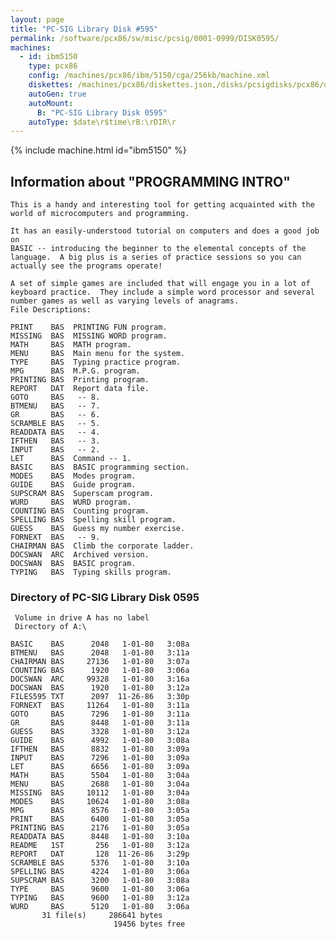 ```yaml
---
layout: page
title: "PC-SIG Library Disk #595"
permalink: /software/pcx86/sw/misc/pcsig/0001-0999/DISK0595/
machines:
  - id: ibm5150
    type: pcx86
    config: /machines/pcx86/ibm/5150/cga/256kb/machine.xml
    diskettes: /machines/pcx86/diskettes.json,/disks/pcsigdisks/pcx86/diskettes.json
    autoGen: true
    autoMount:
      B: "PC-SIG Library Disk 0595"
    autoType: $date\r$time\rB:\rDIR\r
---
```


{% include machine.html id="ibm5150" %}

## Information about "PROGRAMMING INTRO"

    This is a handy and interesting tool for getting acquainted with the
    world of microcomputers and programming.
    
    It has an easily-understood tutorial on computers and does a good job on
    BASIC -- introducing the beginner to the elemental concepts of the
    language.  A big plus is a series of practice sessions so you can
    actually see the programs operate!
    
    A set of simple games are included that will engage you in a lot of
    keyboard practice.  They include a simple word processor and several
    number games as well as varying levels of anagrams.
    File Descriptions:
    
    PRINT    BAS  PRINTING FUN program.
    MISSING  BAS  MISSING WORD program.
    MATH     BAS  MATH program.
    MENU     BAS  Main menu for the system.
    TYPE     BAS  Typing practice program.
    MPG      BAS  M.P.G. program.
    PRINTING BAS  Printing program.
    REPORT   DAT  Report data file.
    GOTO     BAS   -- 8.
    BTMENU   BAS   -- 7.
    GR       BAS   -- 6.
    SCRAMBLE BAS   -- 5.
    READDATA BAS   -- 4.
    IFTHEN   BAS   -- 3.
    INPUT    BAS   -- 2.
    LET      BAS  Command -- 1.
    BASIC    BAS  BASIC programming section.
    MODES    BAS  Modes program.
    GUIDE    BAS  Guide program.
    SUPSCRAM BAS  Superscam program.
    WURD     BAS  WURD program.
    COUNTING BAS  Counting program.
    SPELLING BAS  Spelling skill program.
    GUESS    BAS  Guess my number exercise.
    FORNEXT  BAS   -- 9.
    CHAIRMAN BAS  Climb the corporate ladder.
    DOCSWAN  ARC  Archived version.
    DOCSWAN  BAS  BASIC program.
    TYPING   BAS  Typing skills program.

### Directory of PC-SIG Library Disk 0595

     Volume in drive A has no label
     Directory of A:\

    BASIC    BAS      2048   1-01-80   3:08a
    BTMENU   BAS      2048   1-01-80   3:11a
    CHAIRMAN BAS     27136   1-01-80   3:07a
    COUNTING BAS      1920   1-01-80   3:06a
    DOCSWAN  ARC     99328   1-01-80   3:16a
    DOCSWAN  BAS      1920   1-01-80   3:12a
    FILES595 TXT      2097  11-26-86   3:30p
    FORNEXT  BAS     11264   1-01-80   3:11a
    GOTO     BAS      7296   1-01-80   3:11a
    GR       BAS      8448   1-01-80   3:11a
    GUESS    BAS      3328   1-01-80   3:12a
    GUIDE    BAS      4992   1-01-80   3:08a
    IFTHEN   BAS      8832   1-01-80   3:09a
    INPUT    BAS      7296   1-01-80   3:09a
    LET      BAS      6656   1-01-80   3:09a
    MATH     BAS      5504   1-01-80   3:04a
    MENU     BAS      2688   1-01-80   3:04a
    MISSING  BAS     10112   1-01-80   3:04a
    MODES    BAS     10624   1-01-80   3:08a
    MPG      BAS      8576   1-01-80   3:05a
    PRINT    BAS      6400   1-01-80   3:05a
    PRINTING BAS      2176   1-01-80   3:05a
    READDATA BAS      8448   1-01-80   3:10a
    README   1ST       256   1-01-80   3:12a
    REPORT   DAT       128  11-26-86   3:29p
    SCRAMBLE BAS      5376   1-01-80   3:10a
    SPELLING BAS      4224   1-01-80   3:06a
    SUPSCRAM BAS      3200   1-01-80   3:08a
    TYPE     BAS      9600   1-01-80   3:06a
    TYPING   BAS      9600   1-01-80   3:12a
    WURD     BAS      5120   1-01-80   3:06a
           31 file(s)     286641 bytes
                           19456 bytes free
